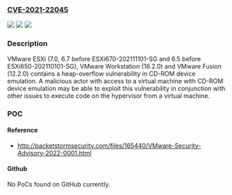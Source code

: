 ### [CVE-2021-22045](https://cve.mitre.org/cgi-bin/cvename.cgi?name=CVE-2021-22045)
![](https://img.shields.io/static/v1?label=Product&message=VMware%20ESXi%2C%20VMware%20Workstation%20and%20VMware%20Fusion&color=blue)
![](https://img.shields.io/static/v1?label=Version&message=n%2Fa&color=blue)
![](https://img.shields.io/static/v1?label=Vulnerability&message=Heap-based%20Buffer%20Overflow%20Vulnerability&color=brighgreen)

### Description

VMware ESXi (7.0, 6.7 before ESXi670-202111101-SG and 6.5 before ESXi650-202110101-SG), VMware Workstation (16.2.0) and VMware Fusion (12.2.0) contains a heap-overflow vulnerability in CD-ROM device emulation. A malicious actor with access to a virtual machine with CD-ROM device emulation may be able to exploit this vulnerability in conjunction with other issues to execute code on the hypervisor from a virtual machine.

### POC

#### Reference
- http://packetstormsecurity.com/files/165440/VMware-Security-Advisory-2022-0001.html

#### Github
No PoCs found on GitHub currently.

